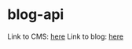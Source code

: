 # blog-api
Link to CMS: [here](https://joshuaobare.github.io/blog-api/#blog)
Link to blog: [here](https://joshuaobare.github.io/blog-cms/#/admin)

